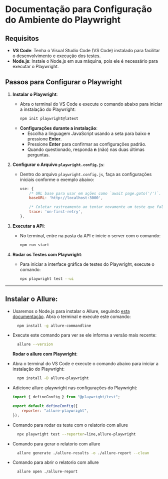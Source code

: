 # Documentação para Configuração do Ambiente do Playwright

## Requisitos

-   **VS Code**: Tenha o Visual Studio Code (VS Code) instalado para facilitar o desenvolvimento e execução dos testes.
-   **Node.js**: Instale o Node.js em sua máquina, pois ele é necessário para executar o Playwright.

## Passos para Configurar o Playwright

1. **Instalar o Playwright**:

    - Abra o terminal do VS Code e execute o comando abaixo para iniciar a instalação do Playwright:
        ```bash
        npm init playwright@latest
        ```
    - **Configurações durante a instalação**:
        - Escolha a linguagem JavaScript usando a seta para baixo e pressione **Enter**.
        - Pressione **Enter** para confirmar as configurações padrão.
        - Quando questionado, responda **n** (não) nas duas últimas perguntas.

2. **Configurar o Arquivo `playwright.config.js`**:

    - Dentro do arquivo `playwright.config.js`, faça as configurações iniciais conforme o exemplo abaixo:

        ```javascript
        use: {
            /* URL base para usar em ações como `await page.goto('/')`. */
            baseURL: 'http://localhost:3000',

            /* Coletar rastreamento ao tentar novamente um teste que falhou. Veja https://playwright.dev/docs/trace-viewer */
            trace: 'on-first-retry',
        },
        ```

3. **Executar a API**:

    - No terminal, entre na pasta da API e inicie o server com o comando:
        ```bash
        npm run start
        ```

4. **Rodar os Testes com Playwright**:
    - Para iniciar a interface gráfica de testes do Playwright, execute o comando:
        ```bash
        npx playwright test --ui
        ```

---

## **Instalar o Allure**:

-   Usaremos o Node.js para instalar o Allure, seguindo [esta documentação](https://allurereport.org/docs/install-for-nodejs/). Abra o terminal e execute este comando:
    ```bash
      npm install -g allure-commandline
    ```
-   Execute este comando para ver se ele informa a versão mais recente:

    ```bash
      allure --version
    ```

    **Rodar o allure com Playwright**:

-   Abra o terminal do VS Code e execute o comando abaixo para iniciar a instalação do Playwright:
    ```bash
      npm install -D allure-playwright
    ```
-   Adicione allure-playwright nas configurações do Playwright:

    ```javascript
    import { defineConfig } from "@playwright/test";

    export default defineConfig({
        reporter: "allure-playwright",
    });
    ```

-   Comando para rodar os teste com o relatorio com allure

    ```bash
      npx playwright test --reporter=line,allure-playwright
    ```

-   Comando para gerar o relatorio com allure

    ```bash
      allure generate ./allure-results -o ./allure-report --clean
    ```

-   Comando para abrir o relatorio com allure
    ```bash
      allure open ./allure-report
    ```
